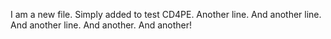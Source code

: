 I am a new file. Simply added to test CD4PE.
Another line.
And another line.
And another line.
And another.
And another!
